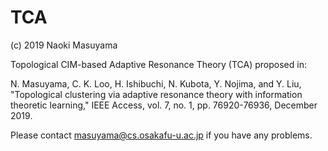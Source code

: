 # TCA

(c) 2019 Naoki Masuyama
 
Topological CIM-based Adaptive Resonance Theory (TCA) proposed in:

N. Masuyama, C. K. Loo, H. Ishibuchi, N. Kubota, Y. Nojima, and Y. Liu, "Topological clustering via adaptive resonance theory with information theoretic learning," IEEE Access, vol. 7, no. 1, pp. 76920-76936, December 2019.

Please contact masuyama@cs.osakafu-u.ac.jp if you have any problems.



